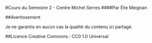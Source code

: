 #Cours du Semestre 2 - Centre Michel Serres
####Par Élie Meignan

##Avertissement

Je ne garantis en aucun cas la qualité du contenu ici partagé.

##Licence
Creative Commons : CC0 1.0 Universal
